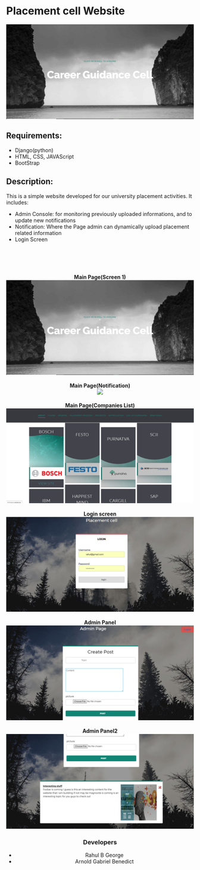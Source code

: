 # Placement cell Website


  <img src="snapshots/1.jpg">

<h2>Requirements:</h2>
<ul><li>Django(python)</li>
<li>HTML, CSS, JAVAScript</li>
<li>BootStrap</li>
</ul>
<h2>Description:</h2>
  This is a simple website developed for our university placement activities.
  It includes:
  <ul><li>Admin Console: for monitoring previously uploaded informations, and to update new notifications</li>
  <li>Notification: Where the Page admin can dynamically upload placement related information</li>
  <li>Login Screen</li></ul>
  
  <br><br><br><center><h4>Main Page(Screen 1)<br>
  <img src="snapshots/1.jpg">
  <br><br>Main Page(Notification)<br>
  <img src="snaphshots/2.jpg">
  <br><br>Main Page(Companies List)<br>
  <img src="snapshots/3.jpg">
  <br><br>Login screen<br>
  <img src="snapshots/login.jpg">
  <br><br>Admin Panel<br>
  <img src="snapshots/admin.jpg">
  <br><br>Admin Panel2<br>
  <img src="snapshots/admin2.jpg">

<h3>Developers</h3>
<ul><li>Rahul B George</li>
  <li>Arnold Gabriel Benedict</li></ul>
